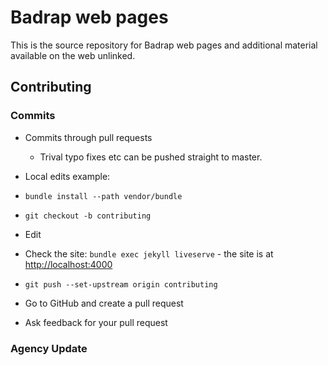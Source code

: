 # Badrap web pages

This is the source repository for Badrap web pages and additional material available on the web
unlinked.

## Contributing

### Commits
* Commits through pull requests
  * Trival typo fixes etc can be pushed straight to master.

* Local edits example:
 * ```bundle install --path vendor/bundle```
 * ```git checkout -b contributing```
 * Edit
 * Check the site: ```bundle exec jekyll liveserve``` - the site is at <http://localhost:4000>
 * ```git push --set-upstream origin contributing```
 * Go to GitHub and create a pull request
 * Ask feedback for your pull request

### Agency Update
